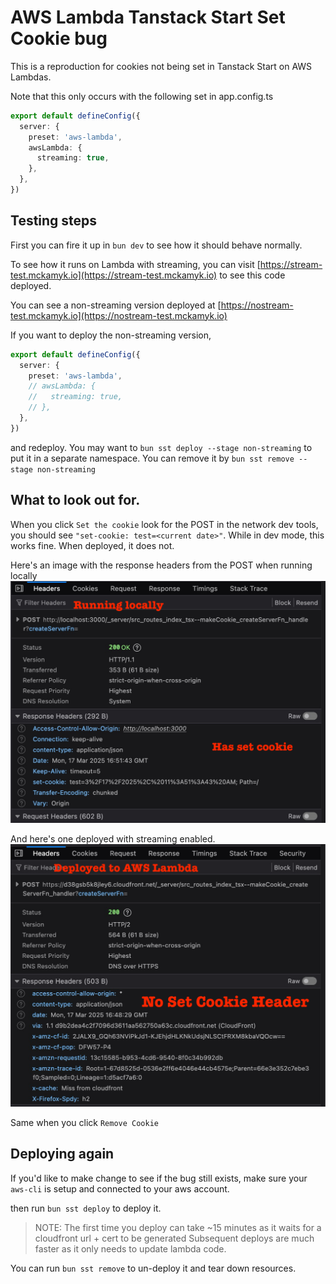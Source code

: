 # AWS Lambda Tanstack Start Set Cookie bug

This is a reproduction for cookies not being set in Tanstack Start on AWS Lambdas.

Note that this only occurs with the following set in app.config.ts

```ts
export default defineConfig({
  server: {
    preset: 'aws-lambda',
    awsLambda: {
      streaming: true,
    },
  },
})
```

## Testing steps

First you can fire it up in `bun dev` to see how it should behave normally.

To see how it runs on Lambda with streaming, you can visit [https://stream-test.mckamyk.io](https://stream-test.mckamyk.io) to see this code deployed.

You can see a non-streaming version deployed at [https://nostream-test.mckamyk.io](https://nostream-test.mckamyk.io)

If you want to deploy the non-streaming version,

```ts
export default defineConfig({
  server: {
    preset: 'aws-lambda',
    // awsLambda: {
    //   streaming: true,
    // },
  },
})
```

and redeploy. You may want to `bun sst deploy --stage non-streaming` to put it in a separate namespace. You can remove it by `bun sst remove --stage non-streaming`

## What to look out for.

When you click `Set the cookie` look for the POST in the network dev tools, you should see `"set-cookie: test=<current date>"`. While in dev mode, this works fine. When deployed, it does not.

Here's an image with the response headers from the POST when running locally
![](docs/local.png)

And here's one deployed with streaming enabled.
![](docs/deployed.png)

Same when you click `Remove Cookie`

## Deploying again

If you'd like to make change to see if the bug still exists, make sure your `aws-cli` is setup and connected to your aws account.

then run `bun sst deploy` to deploy it.

> NOTE: The first time you deploy can take ~15 minutes as it waits for a cloudfront url + cert to be generated
> Subsequent deploys are much faster as it only needs to update lambda code.

You can run `bun sst remove` to un-deploy it and tear down resources.
